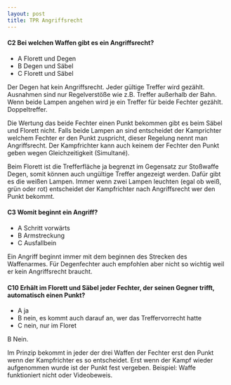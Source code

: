 ```yaml
---
layout: post
title: TPR Angriffsrecht
---
```


#### C2 Bei welchen Waffen gibt es ein Angriffsrecht?
* A Florett und Degen
* B Degen und Säbel
* C Florett und Säbel

Der Degen hat kein Angriffsrecht. Jeder gültige Treffer wird gezählt. Ausnahmen sind nur Regelverstöße wie z.B. Treffer außerhalb der Bahn.
Wenn beide Lampen angehen wird je ein Treffer für beide Fechter gezählt. Doppeltreffer. 

Die Wertung das beide Fechter einen Punkt bekommen gibt es beim Säbel und Florett nicht. 
Falls beide Lampen an sind entscheidet der Kamprichter welchem Fechter er den Punkt zuspricht, dieser Regelung nennt man Angriffsrecht.
Der Kampfrichter kann auch keinem der Fechter den Punkt geben wegen Gleichzeitigkeit (Simultané). 

Beim Florett ist die Trefferfläche ja begrenzt im Gegensatz zur Stoßwaffe Degen, somit können auch ungültige Treffer angezeigt werden. 
Dafür gibt es die weißen Lampen. Immer wenn zwei Lampen leuchten (egal ob weiß, grün oder rot) entscheidet der Kampfrichter nach Angriffsrecht
wer den Punkt bekommt.

#### C3 Womit beginnt ein Angriff? 
* A Schritt vorwärts
* B Armstreckung
* C Ausfallbein 

Ein Angriff beginnt immer mit dem beginnen des Strecken des Waffenarmes. 
Für Degenfechter auch empfohlen aber nicht so wichtig weil er kein Angriffsrecht braucht.

#### C10 Erhält im Florett und Säbel jeder Fechter, der seinen Gegner trifft, automatisch einen Punkt? 
* A ja
* B nein, es kommt auch darauf an, wer das Treffervorrecht hatte
* C nein, nur im Floret

B Nein.

Im Prinzip bekommt in jeder der drei Waffen der Fechter erst den Punkt wenn der Kampfrichter es so entscheidet. 
Erst wenn der Kampf wieder aufgenommen wurde ist der Punkt fest vergeben. Beispiel: Waffe funktioniert nicht oder Videobeweis. 

 

